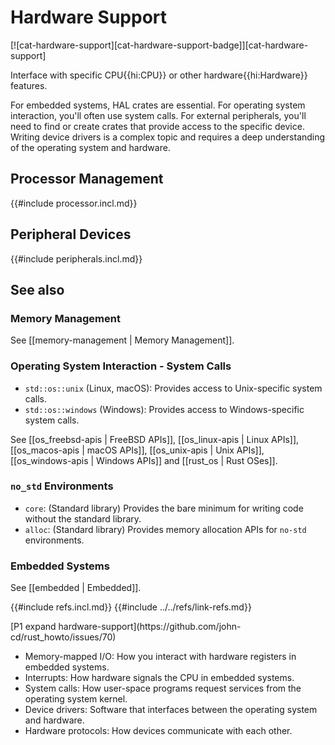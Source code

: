 # Hardware Support

[![cat-hardware-support][cat-hardware-support-badge]][cat-hardware-support]

Interface with specific CPU{{hi:CPU}} or other hardware{{hi:Hardware}} features.

For embedded systems, HAL crates are essential. For operating system interaction, you'll often use system calls. For external peripherals, you'll need to find or create crates that provide access to the specific device. Writing device drivers is a complex topic and requires a deep understanding of the operating system and hardware.

## Processor Management

{{#include processor.incl.md}}

## Peripheral Devices

{{#include peripherals.incl.md}}

## See also

### Memory Management

See [[memory-management | Memory Management]].

### Operating System Interaction - System Calls

- `std::os::unix` (Linux, macOS): Provides access to Unix-specific system calls.
- `std::os::windows` (Windows): Provides access to Windows-specific system calls.

See [[os_freebsd-apis | FreeBSD APIs]], [[os_linux-apis | Linux APIs]], [[os_macos-apis | macOS APIs]], [[os_unix-apis | Unix APIs]], [[os_windows-apis | Windows APIs]] and [[rust_os | Rust OSes]].

### `no_std` Environments

- `core`: (Standard library) Provides the bare minimum for writing code without the standard library.
- `alloc`: (Standard library) Provides memory allocation APIs for `no-std` environments.

### Embedded Systems

See [[embedded | Embedded]].

{{#include refs.incl.md}}
{{#include ../../refs/link-refs.md}}

<div class="hidden">
[P1 expand hardware-support](https://github.com/john-cd/rust_howto/issues/70)

- Memory-mapped I/O: How you interact with hardware registers in embedded systems.
- Interrupts: How hardware signals the CPU in embedded systems.
- System calls: How user-space programs request services from the operating system kernel.
- Device drivers: Software that interfaces between the operating system and hardware.
- Hardware protocols: How devices communicate with each other.

</div>

